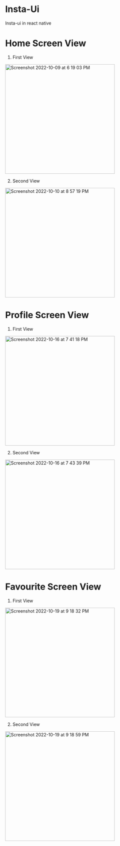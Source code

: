 # Insta-Ui
Insta-ui  in react native

# Home Screen View
1. First View
<img width="350" alt="Screenshot 2022-10-09 at 6 19 03 PM" src="https://user-images.githubusercontent.com/51984693/194757748-bbdb9bc3-ab49-405f-aed2-f4f76f978b99.png">

2. Second View
<img width="350" alt="Screenshot 2022-10-10 at 8 57 19 PM" src="https://user-images.githubusercontent.com/51984693/194902110-7ab09fba-3450-4c2e-b494-b08e4bcc1286.png">

# Profile Screen View
1. First View
<img width="350" alt="Screenshot 2022-10-16 at 7 41 18 PM" src="https://user-images.githubusercontent.com/51984693/196040190-a27c8c4f-cd13-4188-97e1-b2c01619feae.png">

2. Second View
<img width="350" alt="Screenshot 2022-10-16 at 7 43 39 PM" src="https://user-images.githubusercontent.com/51984693/196040284-9becf02f-63fd-40f2-b76b-d07538b20648.png">

# Favourite Screen View
1. First View
<img width="350" alt="Screenshot 2022-10-19 at 9 18 32 PM" src="https://user-images.githubusercontent.com/51984693/196741297-a97a2922-5a43-4f0e-a96b-ca969ceadf72.png">

2. Second View
<img width="350" alt="Screenshot 2022-10-19 at 9 18 59 PM" src="https://user-images.githubusercontent.com/51984693/196741632-167f1904-f8b1-44c5-98ea-6a3517fd7998.png">


